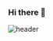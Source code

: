 ### Hi there 👋

![header](https://capsule-render.vercel.app/api?text=SEOKHJ%PROFILE&animation=fadeIn)
